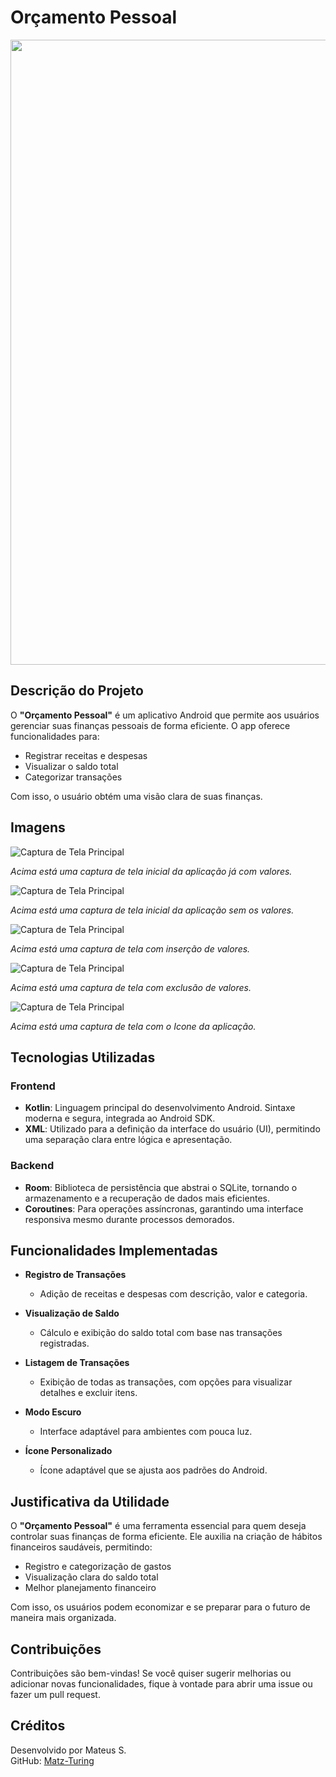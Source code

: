 # Orçamento Pessoal

<img src="https://user-images.githubusercontent.com/74038190/212284115-f47cd8ff-2ffb-4b04-b5bf-4d1c14c0247f.gif" width="1000">

## Descrição do Projeto  
O **"Orçamento Pessoal"** é um aplicativo Android que permite aos usuários gerenciar suas finanças pessoais de forma eficiente. O app oferece funcionalidades para:  
- Registrar receitas e despesas  
- Visualizar o saldo total  
- Categorizar transações  

Com isso, o usuário obtém uma visão clara de suas finanças.  

## Imagens

![Captura de Tela Principal](img/inicial2.png)

*Acima está uma captura de tela inicial da aplicação já com valores.*

![Captura de Tela Principal](img/inicial1.png)

*Acima está uma captura de tela inicial da aplicação sem os valores.*

![Captura de Tela Principal](img/inserir.png)

*Acima está uma captura de tela com inserção de valores.*

![Captura de Tela Principal](img/excluir.png)

*Acima está uma captura de tela com exclusão de valores.*

![Captura de Tela Principal](img/icone.png)

*Acima está uma captura de tela com o Icone da aplicação.*

## Tecnologias Utilizadas  

### Frontend  
- **Kotlin**: Linguagem principal do desenvolvimento Android. Sintaxe moderna e segura, integrada ao Android SDK.  
- **XML**: Utilizado para a definição da interface do usuário (UI), permitindo uma separação clara entre lógica e apresentação.  

### Backend  
- **Room**: Biblioteca de persistência que abstrai o SQLite, tornando o armazenamento e a recuperação de dados mais eficientes.  
- **Coroutines**: Para operações assíncronas, garantindo uma interface responsiva mesmo durante processos demorados.  

## Funcionalidades Implementadas  

- **Registro de Transações**  
  - Adição de receitas e despesas com descrição, valor e categoria.  

- **Visualização de Saldo**  
  - Cálculo e exibição do saldo total com base nas transações registradas.  

- **Listagem de Transações**  
  - Exibição de todas as transações, com opções para visualizar detalhes e excluir itens.  

- **Modo Escuro**  
  - Interface adaptável para ambientes com pouca luz.  

- **Ícone Personalizado**  
  - Ícone adaptável que se ajusta aos padrões do Android.  

## Justificativa da Utilidade  
O **"Orçamento Pessoal"** é uma ferramenta essencial para quem deseja controlar suas finanças de forma eficiente. Ele auxilia na criação de hábitos financeiros saudáveis, permitindo:  
- Registro e categorização de gastos  
- Visualização clara do saldo total  
- Melhor planejamento financeiro  

Com isso, os usuários podem economizar e se preparar para o futuro de maneira mais organizada.  

## Contribuições

Contribuições são bem-vindas! Se você quiser sugerir melhorias ou adicionar novas funcionalidades, fique à vontade para abrir uma issue ou fazer um pull request.  

## Créditos

Desenvolvido por Mateus S.  
GitHub: [Matz-Turing](https://github.com/Matz-Turing)

